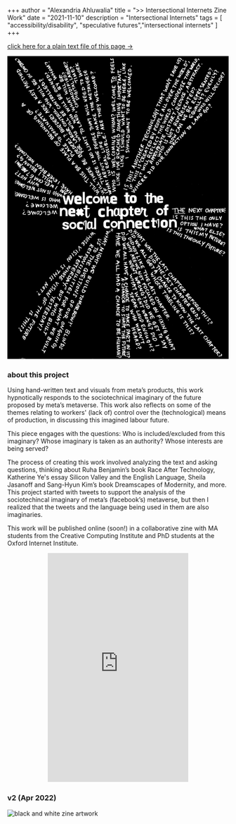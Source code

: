 +++
author = "Alexandria Ahluwalia"
title = ">> Intersectional Internets Zine Work"
date = "2021-11-10"
description = "Intersectional Internets"
tags = [
    "accessibility/disability",
    "speculative futures","intersectional internets"
]
+++

<a href="https://lexahl.github.io/maie/txt/intersectionalinternets.txt" target="_blank">click here for a plain text file of this page →</a>

![black and white zine artwork](/img/zine1.png "welcome to the next chapter of social connection")


<h3>about this project</h3>

Using hand-written text and visuals from meta’s products, this work hypnotically responds to the sociotechnical imaginary of the future proposed by meta’s metaverse. This work also reflects on some of the themes relating to workers' (lack of) control over the (technological) means of production, in discussing this imagined labour future. 

This piece engages with the questions: Who is included/excluded from this imaginary? Whose imaginary is taken as an authority? Whose interests are being served? 

The process of creating this work involved analyzing the text and asking questions, thinking about Ruha Benjamin’s book Race After Technology, Katherine Ye's essay Silicon Valley and the English Language, Sheila Jasanoff and Sang-Hyun Kim’s book Dreamscapes of Modernity, and more. This project started with tweets to support the analysis of the sociotechincal imaginary of meta’s (facebook’s) metaverse, but then I realized that the tweets and the language being used in them are also imaginaries.

This work will be published online (soon!) in a collaborative zine with MA students from the Creative Computing Institute and PhD students at the Oxford Internet Institute. 

<center>
<div>
  <iframe
    src="https://instagram.com/p/CXHDI2YrVml/embed"
    frameborder="0"
    allowfullscreen
    scrolling="no"
    allowtransparency
    width="320"
    height="520"
  ></iframe>
</div></center>


<h3>v2 (Apr 2022)</h3>

![black and white zine artwork](/img/zine2.jpg "who belongs on the moon? // who belongs in the future?")